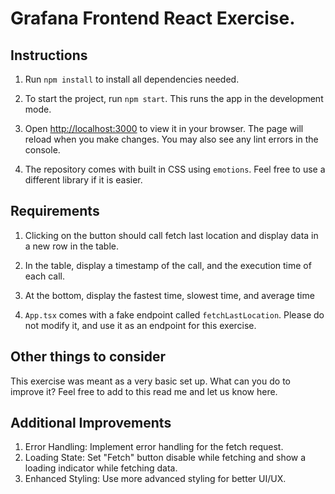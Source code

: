 # Grafana Frontend React Exercise. 

## Instructions
1. Run `npm install` to install all dependencies needed.

2. To start the project, run `npm start`. This runs the app in the development mode.

3. Open [http://localhost:3000](http://localhost:3000) to view it in your browser. The page will reload when you make changes. You may also see any lint errors in the console.

4. The repository comes with built in CSS using `emotions`. Feel free to use a different library if it is easier.

## Requirements

1. Clicking on the button should call fetch last location and display data in a new row in the table.
2. In the table, display a timestamp of the call, and the execution time of each call.
3. At the bottom, display the fastest time, slowest time, and average time

2. `App.tsx` comes with a fake endpoint called `fetchLastLocation`. Please do not modify it, and use it as an endpoint for this exercise. 

## Other things to consider
This exercise was meant as a very basic set up. What can you do to improve it? Feel free to add to this read me and let us know here. 

## Additional Improvements

1. Error Handling: Implement error handling for the fetch request.
2. Loading State: Set "Fetch" button disable while fetching and show a loading indicator while fetching data.
3. Enhanced Styling: Use more advanced styling for better UI/UX.